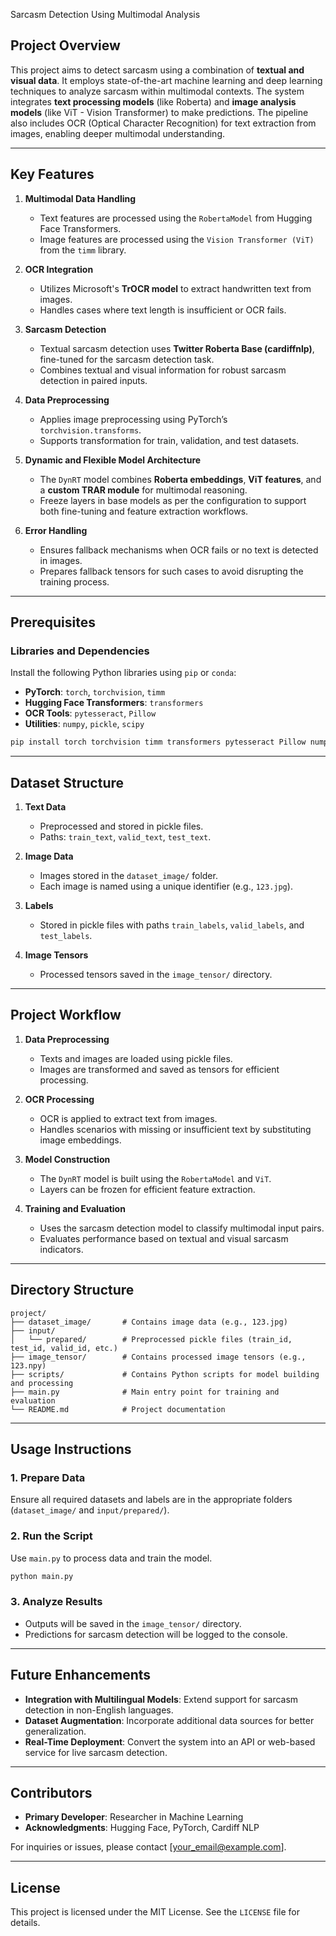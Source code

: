 Sarcasm Detection Using Multimodal Analysis

## Project Overview

This project aims to detect sarcasm using a combination of **textual and visual data**. It employs state-of-the-art machine learning and deep learning techniques to analyze sarcasm within multimodal contexts. The system integrates **text processing models** (like Roberta) and **image analysis models** (like ViT - Vision Transformer) to make predictions. The pipeline also includes OCR (Optical Character Recognition) for text extraction from images, enabling deeper multimodal understanding.

---

## Key Features

1. **Multimodal Data Handling**  
   - Text features are processed using the `RobertaModel` from Hugging Face Transformers.  
   - Image features are processed using the `Vision Transformer (ViT)` from the `timm` library.

2. **OCR Integration**  
   - Utilizes Microsoft's **TrOCR model** to extract handwritten text from images.  
   - Handles cases where text length is insufficient or OCR fails.

3. **Sarcasm Detection**  
   - Textual sarcasm detection uses **Twitter Roberta Base (cardiffnlp)**, fine-tuned for the sarcasm detection task.  
   - Combines textual and visual information for robust sarcasm detection in paired inputs.

4. **Data Preprocessing**  
   - Applies image preprocessing using PyTorch’s `torchvision.transforms`.  
   - Supports transformation for train, validation, and test datasets.

5. **Dynamic and Flexible Model Architecture**  
   - The `DynRT` model combines **Roberta embeddings**, **ViT features**, and a **custom TRAR module** for multimodal reasoning.  
   - Freeze layers in base models as per the configuration to support both fine-tuning and feature extraction workflows.

6. **Error Handling**  
   - Ensures fallback mechanisms when OCR fails or no text is detected in images.  
   - Prepares fallback tensors for such cases to avoid disrupting the training process.

---

## Prerequisites

### Libraries and Dependencies
Install the following Python libraries using `pip` or `conda`:

- **PyTorch**: `torch`, `torchvision`, `timm`  
- **Hugging Face Transformers**: `transformers`  
- **OCR Tools**: `pytesseract`, `Pillow`  
- **Utilities**: `numpy`, `pickle`, `scipy`

```bash
pip install torch torchvision timm transformers pytesseract Pillow numpy scipy
```

---

## Dataset Structure

1. **Text Data**  
   - Preprocessed and stored in pickle files.  
   - Paths: `train_text`, `valid_text`, `test_text`.

2. **Image Data**  
   - Images stored in the `dataset_image/` folder.  
   - Each image is named using a unique identifier (e.g., `123.jpg`).

3. **Labels**  
   - Stored in pickle files with paths `train_labels`, `valid_labels`, and `test_labels`.

4. **Image Tensors**  
   - Processed tensors saved in the `image_tensor/` directory.

---

## Project Workflow

1. **Data Preprocessing**
   - Texts and images are loaded using pickle files.
   - Images are transformed and saved as tensors for efficient processing.

2. **OCR Processing**
   - OCR is applied to extract text from images.
   - Handles scenarios with missing or insufficient text by substituting image embeddings.

3. **Model Construction**
   - The `DynRT` model is built using the `RobertaModel` and `ViT`.
   - Layers can be frozen for efficient feature extraction.

4. **Training and Evaluation**
   - Uses the sarcasm detection model to classify multimodal input pairs.
   - Evaluates performance based on textual and visual sarcasm indicators.

---

## Directory Structure

```
project/
├── dataset_image/       # Contains image data (e.g., 123.jpg)
├── input/
│   └── prepared/        # Preprocessed pickle files (train_id, test_id, valid_id, etc.)
├── image_tensor/        # Contains processed image tensors (e.g., 123.npy)
├── scripts/             # Contains Python scripts for model building and processing
├── main.py              # Main entry point for training and evaluation
└── README.md            # Project documentation
```

---

## Usage Instructions

### 1. Prepare Data
Ensure all required datasets and labels are in the appropriate folders (`dataset_image/` and `input/prepared/`).

### 2. Run the Script
Use `main.py` to process data and train the model.

```bash
python main.py
```

### 3. Analyze Results
- Outputs will be saved in the `image_tensor/` directory.
- Predictions for sarcasm detection will be logged to the console.

---

## Future Enhancements

- **Integration with Multilingual Models**: Extend support for sarcasm detection in non-English languages.  
- **Dataset Augmentation**: Incorporate additional data sources for better generalization.  
- **Real-Time Deployment**: Convert the system into an API or web-based service for live sarcasm detection.

---

## Contributors

- **Primary Developer**: Researcher in Machine Learning  
- **Acknowledgments**: Hugging Face, PyTorch, Cardiff NLP

For inquiries or issues, please contact [your_email@example.com].

---

## License

This project is licensed under the MIT License. See the `LICENSE` file for details.
